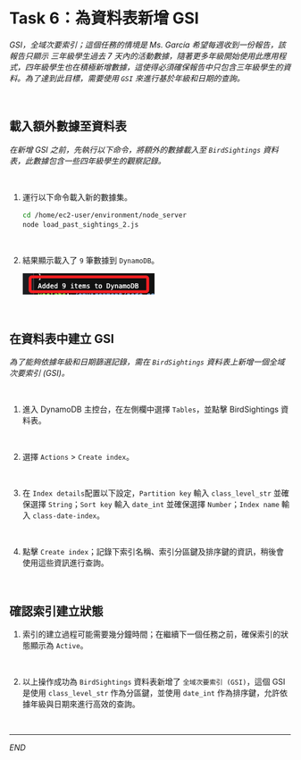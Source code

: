 # Task 6：為資料表新增 GSI

_GSI，全域次要索引；這個任務的情境是 Ms. García 希望每週收到一份報告，該報告只顯示 三年級學生過去 7 天內的活動數據，隨著更多年級開始使用此應用程式，四年級學生也在積極新增數據，這使得必須確保報告中只包含三年級學生的資料。為了達到此目標，需要使用 `GSI` 來進行基於年級和日期的查詢。_

<br>

## 載入額外數據至資料表

_在新增 GSI 之前，先執行以下命令，將額外的數據載入至 `BirdSightings` 資料表，此數據包含一些四年級學生的觀察記錄。_

<br>

1. 運行以下命令載入新的數據集。

    ```bash
    cd /home/ec2-user/environment/node_server
    node load_past_sightings_2.js
    ```

<br>

2. 結果顯示載入了 `9` 筆數據到 `DynamoDB`。

    ![](images/img_46.png)

<br>

## 在資料表中建立 GSI

_為了能夠依據年級和日期篩選記錄，需在 `BirdSightings` 資料表上新增一個全域次要索引 (GSI)。_

<br>

1. 進入 DynamoDB 主控台，在左側欄中選擇 `Tables`，並點擊 BirdSightings 資料表。

<br>

2. 選擇 `Actions` > `Create index`。

<br>

3. 在 `Index details`配置以下設定，`Partition key` 輸入 `class_level_str` 並確保選擇 `String`；`Sort key` 輸入 `date_int` 並確保選擇 `Number`；`Index name` 輸入 `class-date-index`。

<br>

4. 點擊 `Create index`；記錄下索引名稱、索引分區鍵及排序鍵的資訊，稍後會使用這些資訊進行查詢。

<br>

## 確認索引建立狀態

1. 索引的建立過程可能需要幾分鐘時間；在繼續下一個任務之前，確保索引的狀態顯示為 `Active`。

<br>

2. 以上操作成功為 `BirdSightings` 資料表新增了 `全域次要索引 (GSI)`，這個 GSI 是使用 `class_level_str` 作為分區鍵，並使用 `date_int` 作為排序鍵，允許依據年級與日期來進行高效的查詢。

<br>

___

_END_